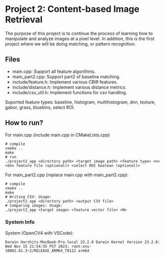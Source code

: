 # Project 2: Content-based Image Retrieval

The purpose of this project is to continue the process of learning how to manipulate and analyze images at a pixel level. In addition, this is the first project where we will be doing matching, or pattern recognition.

## Files

* main.cpp: Support all feature algorithms.
* main_part2.cpp: Support part2 of baseline matching.
* include/feature.h: Implement various CBIR features.
* include/distance.h: Implement various distance metrics.
* include/csv_util.h: Implement functions for csv handling.

Suported feature types: baseline, histogram, multihistogram, dnn, texture, gabor, grass, bluebins, select ROI.

## How to run?

For main.cpp (include main.cpp in CMakeLists.cpp)
```
# compile
cmake ..
make
# run
./project2_app <directory path> <target image path> <feature type> <n> <dnn feature file (optional)> <select ROI boolean (optional)>
```

For main_part2.cpp (replace main.cpp with main_part2.cpp):
```
# compile
cmake ..
make
# Writing CSV: Usage: 
./project2_app <directory path> <output CSV file>
# Comparing images: Usage: 
./project2_app <target image> <feature vector file> <N>
```

### System Info

System (OpenCV4 with VSCode): 
```
Darwin Harshits-MacBook-Pro.local 23.2.0 Darwin Kernel Version 23.2.0: Wed Nov 15 21:54:55 PST 2023; root:xnu-10002.61.3~2/RELEASE_ARM64_T8122 arm64
```